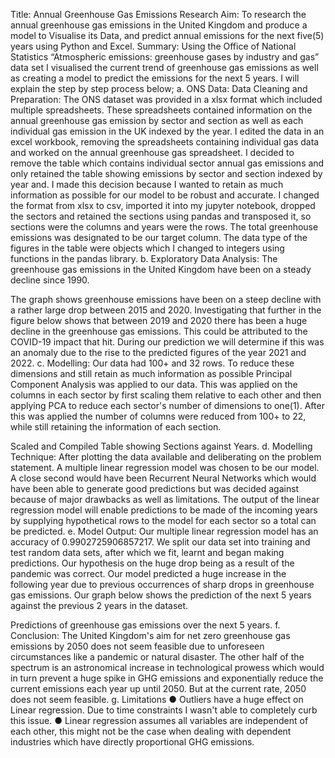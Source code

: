 Title: Annual Greenhouse Gas Emissions Research
Aim: To research the annual greenhouse gas emissions in the United Kingdom and produce a
model to Visualise its Data, and predict annual emissions for the next five(5) years using
Python and Excel.
Summary: Using the Office of National Statistics “Atmospheric emissions: greenhouse gases
by industry and gas” data set I visualised the current trend of greenhouse gas emissions as
well as creating a model to predict the emissions for the next 5 years. I will explain the step
by step process below;
a. ONS Data: Data Cleaning and Preparation: The ONS dataset was provided in a
xlsx format which included multiple spreadsheets. These spreadsheets
contained information on the annual greenhouse gas emission by sector and
section as well as each individual gas emission in the UK indexed by the year.
I edited the data in an excel workbook, removing the spreadsheets
containing individual gas data and worked on the annual greenhouse gas
spreadsheet. I decided to remove the table which contains individual sector
annual gas emissions and only retained the table showing emissions by sector
and section indexed by year and. I made this decision because I wanted to
retain as much information as possible for our model to be robust and
accurate.
I changed the format from xlsx to csv, imported it into my jupyter
notebook, dropped the sectors and retained the sections using pandas and
transposed it, so sections were the columns and years were the rows. The
total greenhouse emissions was designated to be our target column. The data
type of the figures in the table were objects which I changed to integers using
functions in the pandas library.
b. Exploratory Data Analysis: The greenhouse gas emissions in the United
Kingdom have been on a steady decline since 1990.

The graph shows greenhouse emissions have been on a steep decline with a
rather large drop between 2015 and 2020. Investigating that further in the
figure below shows that between 2019 and 2020 there has been a huge
decline in the greenhouse gas emissions.
This could be attributed to the COVID-19 impact that hit. During our
prediction we will determine if this was an anomaly due to the rise to the
predicted figures of the year 2021 and 2022.
c. Modelling: Our data had 100+ and 32 rows. To reduce these dimensions and
still retain as much information as possible Principal Component Analysis
was applied to our data. This was applied on the columns in each sector by
first scaling them relative to each other and then applying PCA to reduce each
sector's number of dimensions to one(1).
After this was applied the number of columns were reduced from
100+ to 22, while still retaining the information of each section.

Scaled and Compiled Table showing Sections against Years.
d. Modelling Technique: After plotting the data available and deliberating on the
problem statement. A multiple linear regression model was chosen to be our
model. A close second would have been Recurrent Neural Networks which
would have been able to generate good predictions but was decided against
because of major drawbacks as well as limitations. The output of the linear
regression model will enable predictions to be made of the incoming years by
supplying hypothetical rows to the model for each sector so a total can be
predicted.
e. Model Output: Our multiple linear regression model has an accuracy of
0.9902725906857217. We split our data set into training and test random
data sets, after which we fit, learnt and began making predictions.
Our hypothesis on the huge drop being as a result of the
pandemic was correct. Our model predicted a huge increase in the following
year due to previous occurrences of sharp drops in greenhouse gas emissions.
Our graph below shows the prediction of the next 5 years against the
previous 2 years in the dataset.

Predictions of greenhouse gas emissions over the next 5 years.
f. Conclusion: The United Kingdom's aim for net zero greenhouse gas emissions
by 2050 does not seem feasible due to unforeseen circumstances like a
pandemic or natural disaster. The other half of the spectrum is an
astronomical increase in technological prowess which would in turn prevent a
huge spike in GHG emissions and exponentially reduce the current emissions
each year up until 2050. But at the current rate, 2050 does not seem feasible.
g. Limitations
● Outliers have a huge effect on Linear regression. Due to time
constraints I wasn't able to completely curb this issue.
● Linear regression assumes all variables are independent of each other,
this might not be the case when dealing with dependent industries
which have directly proportional GHG emissions.
